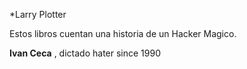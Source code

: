 *Larry Plotter

Estos libros cuentan una historia de un Hacker Magico.

**Ivan Ceca** , dictado hater since 1990
